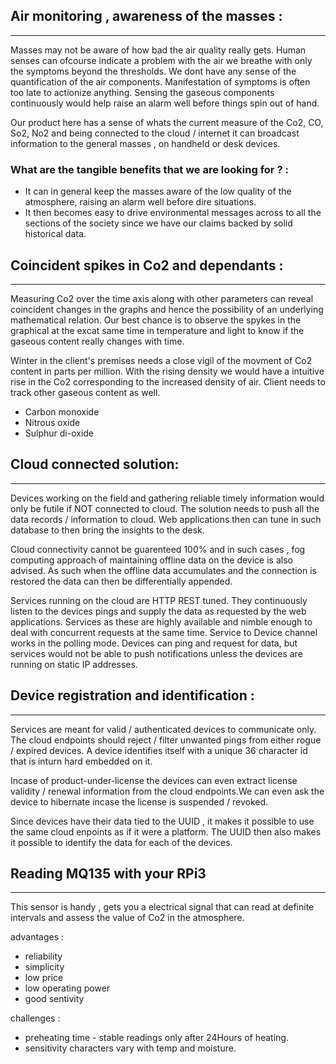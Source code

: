 <!-- Making the reader aware of the problem statement and the KPIs that need be monitored. -->
## Air monitoring , awareness of the masses :
****
Masses may not be aware of how bad the air quality really gets. Human senses can ofcourse indicate a problem with the air we breathe with only the symptoms beyond the thresholds. We dont have any sense of the quantification of the air components. Manifestation of symptoms is often too late to actionize anything. Sensing the gaseous components continuously would help raise an alarm well before things spin out of hand.

Our product here has a sense of whats the current measure of the Co2, CO, So2, No2 and being connected to the cloud / internet it can broadcast information to the general masses , on handheld or desk devices.

### What are the tangible benefits that we are looking for ? :

- It can in general keep the masses aware of the low quality of the atmosphere, raising an alarm well before dire situations.
- It then becomes easy to drive environmental messages across to all the sections of the society since we have our claims backed by solid historical data.

## Coincident spikes in Co2 and dependants :
****

Measuring Co2 over the time axis along with other parameters can reveal coincident changes in the graphs and hence the possibility of an underlying mathematical relation.
Our best chance is to observe the spykes  in the graphical at the excat same time in temperature and light to know if the gaseous content really changes with time.

Winter in the client's premises needs a close vigil of the movment of Co2 content in parts per million. With the rising density we would have a intuitive rise in the Co2 corresponding to the increased density of air. Client needs to track other gaseous content as well.

- Carbon monoxide
- Nitrous oxide
- Sulphur di-oxide

<!-- this section gives the problem statement and how the system works on a very high level -->
## Cloud connected solution:
****
Devices working on the field and gathering reliable timely information would only be futile if NOT connected to cloud. The solution needs to push all the data records / information to cloud.
Web applications then can tune in such database to then bring the insights to the desk.

Cloud connectivity cannot be guarenteed 100% and in such cases , fog computing approach of maintaining offline data on the device is also advised. As such when the offline data accumulates and the connection is restored the data can then be differentially appended.

Services running on the cloud are HTTP REST tuned. They continuously listen to the devices pings and supply the data as requested by the web applications. Services as these are highly available and nimble enough to deal with concurrent requests at the same time. Service to Device channel works in the polling mode. Devices can ping and request for data, but services would not be able to push notifications unless the devices are running on static IP addresses.


## Device registration and identification :
****

Services are meant for valid / authenticated devices to communicate only. The cloud endpoints should reject / filter unwanted pings from either rogue / expired devices. A device identifies itself with a unique 36 character id that is inturn hard embedded on it.

Incase of product-under-license the devices can even extract license validity / renewal information from the cloud endpoints.We can even ask the device to hibernate incase the license is suspended / revoked.

Since devices have their data tied to the UUID , it makes it possible to use the same cloud enpoints as if it were a platform. The UUID then also makes it possible to identify the data for each of the devices.


<!-- this section  is way too technical to be put out here -->
## Reading MQ135 with your RPi3
****

This sensor is handy , gets you a electrical signal that can read at definite intervals and assess the value of Co2 in the atmosphere.

advantages :
- reliability
- simplicity
- low price
- low operating power
- good sentivity

challenges :
- preheating time - stable readings only after 24Hours of heating.
- sensitivity characters vary with temp and moisture.
